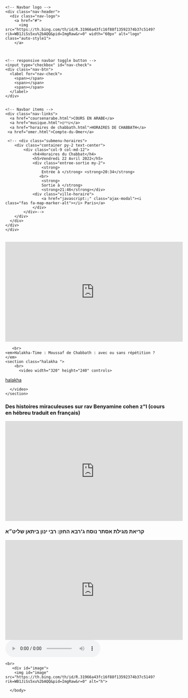 
<html lang="fr">
<head>
    <meta charset="UTF-8">
    <meta http-equiv="X-UA-Compatible" content="IE=edge">
    <meta name="viewport" content="width=device-width, initial-scale=1.0">
    <title>cours de torah</title>
    <link rel="stylesheet" href="cours.css">
 <!--   <link rel="shortcut icon" href="https://th.bing.com/th/id/R.31966a43fc16f88f13592374b37c5149?rik=9UZBm4xWbDwI4g&riu=http%3a%2f%2f1.bp.blogspot.com%2f_tR4bYTcAqeQ%2fSuulSzLg09I%2fAAAAAAAABps%2f5tIBL5nkqsA%2fs1600%2ftorah.logo.50&ehk=tCdy%2bNgv8oKI3uSPy3T%2bIZwMu%2b%2fL20UcN5%2byS1eiymw%3d&risl=&pid=ImgRaw&r=0&sres=1&sresct=1"-->
    <link rel="manifest" href="/manifest.json">
    <link rel="manifest" href="/app.webmanifest" crossorigin="use-credentials">
   <!-- <link rel="apple-tuch-icon"href="https://th.bing.com/th/id/R.31966a43fc16f88f13592374b37c5149?rik=9UZBm4xWbDwI4g&riu=http%3a%2f%2f1.bp.blogspot.com%2f_tR4bYTcAqeQ%2fSuulSzLg09I%2fAAAAAAAABps%2f5tIBL5nkqsA%2fs1600%2ftorah.logo.50&ehk=tCdy%2bNgv8oKI3uSPy3T%2bIZwMu%2b%2fL20UcN5%2byS1eiymw%3d&risl=&pid=ImgRaw&r=0&sres=1&sresct=1">-->
    <meta name="apple-mobile-web-app-status-bar" content="white">
    <meta http-equiv="X-UA-Compatible" content="ie=edge">
    <meta name="theme-color" content="white">
	<style type="text/css">
.auto-style1 {
	margin-left: 0;
}
</style>
  </head>
<body>
 
  <div class="navbar">
 
    <!-- Navbar logo -->
    <div class="nav-header">
      <div class="nav-logo">
        <a href="#">
          <img src="https://th.bing.com/th/id/R.31966a43fc16f88f13592374b37c5149?rik=WB1JiSs5xu%2bAQQ&pid=ImgRaw&r=0" width="60px" alt="logo" class="auto-style1">
        </a>
      
   
     
    <!-- responsive navbar toggle button -->
    <input type="checkbox" id="nav-check">
    <div class="nav-btn">
      <label for="nav-check">
        <span></span>
        <span></span>
        <span></span>
      </label>
    </div>

   
    <!-- Navbar items -->
    <div class="nav-links">
      <a href="coursenarabe.html">COURS EN ARABE</a>
      <a href="musique.html">שירים</a>
      <a href="horaires de chabbath.html">HORAIRES DE CHABBATH</a>
     <a href="omer.html">Compte-du-Omer</a>
    
     <!-- <div class="submenu-horaires">
        <div class="container py-2 text-center">
            <div class="col-9 col-md-12">
                <h4>Horaires du Chabbat</h4>
                <h5>Vendredi 22 Avril 2022</h5>
                <div class="entree-sortie my-2">
                    <strong>
                    Entrée à </strong> <strong>20:34</strong>
                   <br>
                    <strong>
                    Sortie à </strong>
                    <strong>21:46</strong></div>
                <div class="ville-horaire">
                    <a href="javascript:;" class="ajax-modal"><i class="fas fa-map-marker-alt"></i> Paris</a>
                </div>
            </div>-->
        </div>
      </div>
    </div>
    </div>

<br>
       <iframe width="560" height="315" src="https://www.youtube.com/embed/J_sg5oqXUms" id="youtube" title="YouTube video player" frameborder="0" allow="accelerometer; autoplay; clipboard-write; encrypted-media; gyroscope; picture-in-picture" allowfullscreen></iframe>
  
       <br>
    <em>Halakha-Time : Moussaf de Chabbath : avec ou sans répétition ?</em>
    <section class="halakha ">
        <br>
          <video width="320" height="240" controls>
 <source src="Halakha-Time  Moussaf de Chabbath  avec ou sans répétition.mp4" type="vidio/ogg">
 <source
 src="Halakha-Time  Moussaf de Chabbath  avec ou sans répétition.mp4" type="video/mp4">
<a href="Halakha-Time  Moussaf de Chabbath  avec ou sans répétition.mp4">halakha</a>

      </video>
    </section>
<h3 id=Dhm>Des histoires miraculeuses sur rav Benyamine cohen z"l (cours en hébreu traduit en français)</h3>
<iframe width="560" height="315" src="https://www.youtube.com/embed/-TAPw_pEe7k" title="YouTube video player" frameborder="0" allow="accelerometer; autoplay; clipboard-write; encrypted-media; gyroscope; picture-in-picture" allowfullscreen></iframe>

<h3>קריאת מגילת אסתר נוסח ג'רבא החזן: רבי ינון ביתאן שליט״א </h3>

<iframe width="560" height="315" src="https://www.youtube.com/embed/T5qVe-hE7dc" title="YouTube video player" frameborder="0" allow="accelerometer; autoplay; clipboard-write; encrypted-media; gyroscope; picture-in-picture" allowfullscreen></iframe>

<br>
  <!-- <h3>הרב הגאון הגדול רבי יצחק ברדא שליט"א מה כל כך מיוחד בשבת שלנו וכמה היא יכולה להשפיע עלינו?</h3>
   
   <iframe width="560" height="315" src="https://www.youtube.com/embed/GwW9XSgBjEo" title="YouTube video player" frameborder="0" allow="accelerometer; autoplay; clipboard-write; encrypted-media; gyroscope; picture-in-picture" allowfullscreen></iframe>
  -->
   <div id="audio">
  <audio controls="controls" preload="auto"> 
        <source src="השיעור השבועי של הרב הגאון רבי מקיקץ מדאר שליט״א פרשת וארא.mpeg" type="audio/mpeg" /> 
       </audio> </div>
	
	<br>
       <div id="image">
        <img id="image" src="https://th.bing.com/th/id/R.31966a43fc16f88f13592374b37c5149?rik=WB1JiSs5xu%2bAQQ&pid=ImgRaw&r=0" alt="h">
</div>
	
<script src="app.js"></script>
      </body>
</html>
